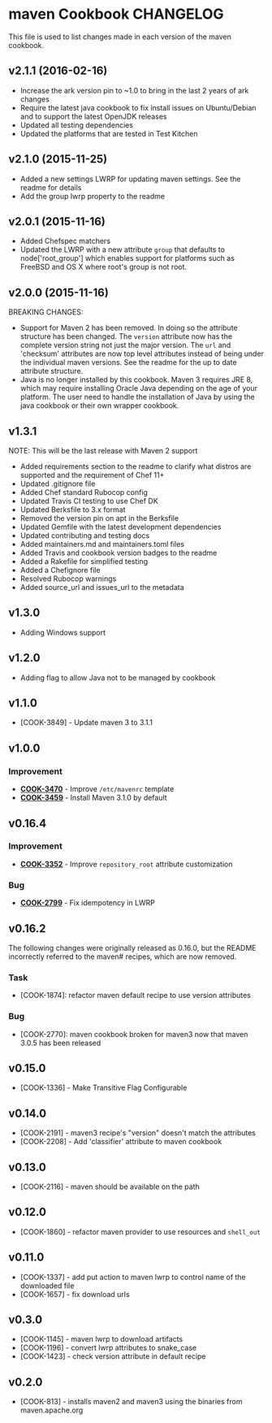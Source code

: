 # maven Cookbook CHANGELOG
This file is used to list changes made in each version of the maven cookbook.

## v2.1.1 (2016-02-16)
- Increase the ark version pin to ~1.0 to bring in the last 2 years of ark changes
- Require the latest java cookbook to fix install issues on Ubuntu/Debian and to support the latest OpenJDK releases
- Updated all testing dependencies
- Updated the platforms that are tested in Test Kitchen

## v2.1.0 (2015-11-25)
- Added a new settings LWRP for updating maven settings. See the readme for details
- Add the group lwrp property to the readme

## v2.0.1 (2015-11-16)
- Added Chefspec matchers
- Updated the LWRP with a new attribute `group` that defaults to node['root_group'] which enables support for platforms such as FreeBSD and OS X where root's group is not root.

## v2.0.0 (2015-11-16)
BREAKING CHANGES:
- Support for Maven 2 has been removed. In doing so the attribute structure has been changed.  The `version` attribute now has the complete version string not just the major version.  The `url` and 'checksum' attributes are now top level attributes instead of being under the individual maven versions.  See the readme for the up to date attribute structure.
- Java is no longer installed by this cookbook.  Maven 3 requires JRE 8, which may require installing Oracle Java depending on the age of your platform. The user need to handle the installation of Java by using the java cookbook or their own wrapper cookbook.

## v1.3.1
NOTE: This will be the last release with Maven 2 support
- Added requirements section to the readme to clarify what distros are supported and the requirement of Chef 11+
- Updated .gitignore file
- Added Chef standard Rubocop config
- Updated Travis CI testing to use Chef DK
- Updated Berksfile to 3.x format
- Removed the version pin on apt in the Berksfile
- Updated Gemfile with the latest development dependencies
- Updated contributing and testing docs
- Added maintainers.md and maintainers.toml files
- Added Travis and cookbook version badges to the readme
- Added a Rakefile for simplified testing
- Added a Chefignore file
- Resolved Rubocop warnings
- Added source_url and issues_url to the metadata

## v1.3.0
- Adding Windows support

## v1.2.0
- Adding flag to allow Java not to be managed by cookbook

## v1.1.0
- [COOK-3849] - Update maven 3 to 3.1.1

## v1.0.0
### Improvement
- **[COOK-3470](https://tickets.chef.io/browse/COOK-3470)** - Improve `/etc/mavenrc` template
- **[COOK-3459](https://tickets.chef.io/browse/COOK-3459)** - Install Maven 3.1.0 by default

## v0.16.4
### Improvement
- **[COOK-3352](https://tickets.chef.io/browse/COOK-3352)** - Improve `repository_root` attribute customization

### Bug
- **[COOK-2799](https://tickets.chef.io/browse/COOK-2799)** - Fix idempotency in LWRP

## v0.16.2
The following changes were originally released as 0.16.0, but the README incorrectly referred to the maven# recipes, which are now removed.

### Task
- [COOK-1874]: refactor maven default recipe to use version attributes

### Bug
- [COOK-2770]: maven cookbook broken for maven3 now that maven 3.0.5 has been released

## v0.15.0
- [COOK-1336] - Make Transitive Flag Configurable

## v0.14.0
- [COOK-2191] - maven3 recipe's "version" doesn't match the attributes
- [COOK-2208] - Add 'classifier' attribute to maven cookbook

## v0.13.0
- [COOK-2116] - maven should be available on the path

## v0.12.0
- [COOK-1860] - refactor maven provider to use resources and `shell_out`

## v0.11.0
- [COOK-1337] - add put action to maven lwrp to control name of the downloaded file
- [COOK-1657] - fix download urls

## v0.3.0
- [COOK-1145] - maven lwrp to download artifacts
- [COOK-1196] - convert lwrp attributes to snake_case
- [COOK-1423] - check version attribute in default recipe

## v0.2.0
- [COOK-813] - installs maven2 and maven3 using the binaries from maven.apache.org
